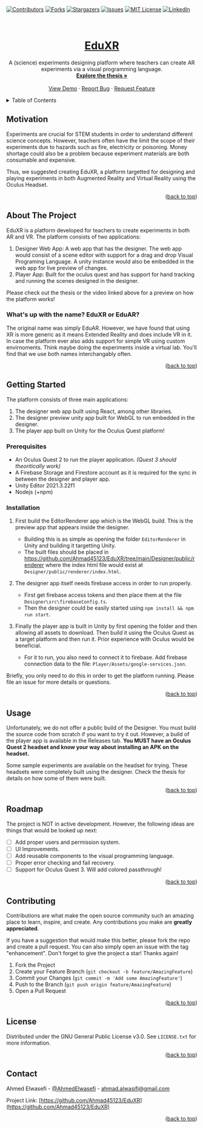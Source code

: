 <!-- Improved compatibility of back to top link: See: https://github.com/othneildrew/Best-README-Template/pull/73 -->
<a name="readme-top"></a>

<!-- PROJECT SHIELDS -->
<!--
*** I'm using markdown "reference style" links for readability.
*** Reference links are enclosed in brackets [ ] instead of parentheses ( ).
*** See the bottom of this document for the declaration of the reference variables
*** for contributors-url, forks-url, etc. This is an optional, concise syntax you may use.
*** https://www.markdownguide.org/basic-syntax/#reference-style-links
-->
[![Contributors][contributors-shield]][contributors-url]
[![Forks][forks-shield]][forks-url]
[![Stargazers][stars-shield]][stars-url]
[![Issues][issues-shield]][issues-url]
[![MIT License][license-shield]][license-url]
[![LinkedIn][linkedin-shield]][linkedin-url]



<!-- PROJECT LOGO -->
<br />
<div align="center">
  <a href="https://github.com/Ahmad45123/EduXR">
    <h1>EduXR</h1>
  </a>

  <p align="center">
    A (science) experiments designing platform where teachers can create AR experiments via a visual programming language.
    <br />
    <a href="https://github.com/Ahmad45123/EduXR/blob/main/bachelor_thesis.pdf"><strong>Explore the thesis »</strong></a>
    <br />
    <br />
    <a href="https://youtu.be/04YK2Y3y8Q4">View Demo</a>
    ·
    <a href="https://github.com/Ahmad45123/EduXR/issues">Report Bug</a>
    ·
    <a href="https://github.com/Ahmad45123/EduXR/issues">Request Feature</a>
  </p>
</div>



<!-- TABLE OF CONTENTS -->
<details>
  <summary>Table of Contents</summary>
  <ol>
    <li>
      <a href="#motivation">Motivation</a>
    </li>
    <li>
      <a href="#about-the-project">About The Project</a>
    </li>
    <li>
      <a href="#getting-started">Getting Started</a>
      <ul>
        <li><a href="#prerequisites">Prerequisites</a></li>
        <li><a href="#installation">Installation</a></li>
      </ul>
    </li>
    <li><a href="#usage">Usage</a></li>
    <li><a href="#roadmap">Roadmap</a></li>
    <li><a href="#contributing">Contributing</a></li>
    <li><a href="#license">License</a></li>
    <li><a href="#contact">Contact</a></li>
    <li><a href="#acknowledgments">Acknowledgments</a></li>
  </ol>
</details>

<!-- Motivation -->
## Motivation
Experiments are crucial for STEM students in order to understand different science concepts. However, teachers often have the limit the scope of their experiments due to hazards such as fire, electricity or poisoning. Money shortage could also be a problem because experiment materials are both consumable and expensive.

Thus, we suggested creating EduXR, a platform targetted for designing and playing experiments in both Augmented Reality and Virtual Reality using the Oculus Headset.

<p align="right">(<a href="#readme-top">back to top</a>)</p>

<!-- ABOUT THE PROJECT -->
## About The Project
EduXR is a platform developed for teachers to create experiments in both AR and VR. The platform consists of two applications:
1. Designer Web App: A web app that has the designer. The web app would consist of a scene editor with support for a drag and drop Visual Programing Language. A unity instance would also be embedded in the web app for live preview of changes.
2. Player App: Built for the oculus quest and has support for hand tracking and running the scenes designed in the designer.

Please check out the thesis or the video linked above for a preview on how the platform works!

### What's up with the name? EduXR or EduAR?
The original name was simply EduAR. However, we have found that using XR is more generic as it means Extended Reality and does include VR in it. In case the platform ever also adds support for simple VR using custom envirnoments. Think maybe doing the experiments inside a virtual lab. You'll find that we use both names interchangably often.

<p align="right">(<a href="#readme-top">back to top</a>)</p>

<!-- GETTING STARTED -->
## Getting Started
The platform consists of three main applications: 
1. The designer web app built using React, among other libraries.
2. The designer preview unity app built for WebGL to run embedded in the designer.
3. The player app built on Unity for the Oculus Quest platform!

### Prerequisites
- An Oculus Quest 2 to run the player application. _(Quest 3 should theoritically work)_
- A Firebase Storage and Firestore account as it is required for the sync in between the designer and player app.
- Unity Editor 2021.3.22f1
- Nodejs (+npm)

### Installation
1. First build the EditorRenderer app which is the WebGL build. This is the preview app that appears inside the designer.
    - Building this is as simple as opening the folder `EditorRenderer` in Unity and building it targetting Unity.
    - The built files should be placed in https://github.com/Ahmad45123/EduXR/tree/main/Designer/public/renderer where the index html file would exist at `Designer/public/renderer/index.html`.

2. The designer app itself needs firebase access in order to run properly.
    - First get firebase access tokens and then place them at the file `Designer\src\firebaseConfig.ts`.
    - Then the designer could be easily started using `npm install && npm run start`.
4. Finally the player app is built in Unity by first opening the folder and then allowing all assets to download. Then build it using the Oculus Quest as a target platform and then run it. Prior experience with Oculus would be beneficial. 
     - For it to run, you also need to connect it to firebase. Add firebase connection data to the file: `Player/Assets/google-services.json`.

Briefly, you only need to do this in order to get the platform running. Please file an issue for more details or questions.

<p align="right">(<a href="#readme-top">back to top</a>)</p>


<!-- USAGE EXAMPLES -->
## Usage
Unfortunately, we do not offer a public build of the Designer. You must build the source code from scratch if you want to try it out. However, a build of the player app is available in the Releases tab. **You MUST have an Oculus Quest 2 headset and know your way about installing an APK on the headset.**

Some sample experiments are available on the headset for trying. These headsets were completely built using the designer. Check the thesis for details on how some of them were built.

<p align="right">(<a href="#readme-top">back to top</a>)</p>



<!-- ROADMAP -->
## Roadmap
The project is NOT in active development. However, the following ideas are things that would be looked up next: 
- [ ] Add proper users and permission system.
- [ ] UI Improvements.
- [ ] Add reusable components to the visual programming language.
- [ ] Proper error checking and fail recovery.
- [ ] Support for Oculus Quest 3. Will add colored passthrough!

<p align="right">(<a href="#readme-top">back to top</a>)</p>


<!-- CONTRIBUTING -->
## Contributing

Contributions are what make the open source community such an amazing place to learn, inspire, and create. Any contributions you make are **greatly appreciated**.

If you have a suggestion that would make this better, please fork the repo and create a pull request. You can also simply open an issue with the tag "enhancement".
Don't forget to give the project a star! Thanks again!

1. Fork the Project
2. Create your Feature Branch (`git checkout -b feature/AmazingFeature`)
3. Commit your Changes (`git commit -m 'Add some AmazingFeature'`)
4. Push to the Branch (`git push origin feature/AmazingFeature`)
5. Open a Pull Request

<p align="right">(<a href="#readme-top">back to top</a>)</p>



<!-- LICENSE -->
## License

Distributed under the GNU General Public License v3.0. See `LICENSE.txt` for more information.

<p align="right">(<a href="#readme-top">back to top</a>)</p>



<!-- CONTACT -->
## Contact

Ahmed Elwasefi - [@AhmedElwasefi](https://twitter.com/AhmedElwasefi) - ahmad.alwasifi@gmail.com

Project Link: [https://github.com/Ahmad45123/EduXR](https://github.com/Ahmad45123/EduXR)

<p align="right">(<a href="#readme-top">back to top</a>)</p>

<!-- MARKDOWN LINKS & IMAGES -->
<!-- https://www.markdownguide.org/basic-syntax/#reference-style-links -->
[contributors-shield]: https://img.shields.io/github/contributors/Ahmad45123/EduXR.svg?style=for-the-badge
[contributors-url]: https://github.com/Ahmad45123/EduXR/graphs/contributors
[forks-shield]: https://img.shields.io/github/forks/Ahmad45123/EduXR.svg?style=for-the-badge
[forks-url]: https://github.com/Ahmad45123/EduXR/network/members
[stars-shield]: https://img.shields.io/github/stars/Ahmad45123/EduXR.svg?style=for-the-badge
[stars-url]: https://github.com/Ahmad45123/EduXR/stargazers
[issues-shield]: https://img.shields.io/github/issues/Ahmad45123/EduXR.svg?style=for-the-badge
[issues-url]: https://github.com/Ahmad45123/EduXR/issues
[license-shield]: https://img.shields.io/github/license/Ahmad45123/EduXR.svg?style=for-the-badge
[license-url]: https://github.com/Ahmad45123/EduXR/blob/master/LICENSE.txt
[linkedin-shield]: https://img.shields.io/badge/-LinkedIn-black.svg?style=for-the-badge&logo=linkedin&colorB=555
[linkedin-url]: https://linkedin.com/in/Ahmad45123
[product-screenshot]: images/screenshot.png
